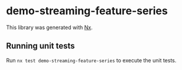 # demo-streaming-feature-series

This library was generated with [Nx](https://nx.dev).

## Running unit tests

Run `nx test demo-streaming-feature-series` to execute the unit tests.
